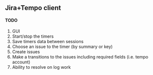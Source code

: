 ## Jira+Tempo client

#### TODO
1. GUI
1. Start/stop the timers
1. Save timers data between sessions
1. Choose an issue to the timer (by summary or key)
1. Create issues
1. Make a transitions to the issues including required fields (i.e. tempo account)
1. Ability to resolve on log work